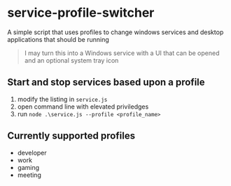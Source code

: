 # service-profile-switcher
A simple script that uses profiles to change windows services and desktop applications that should be running

> I may turn this into a Windows service with a UI that can be opened and an optional system tray icon

## Start and stop services based upon a profile

1. modify the listing in `service.js`
2. open command line with elevated priviledges
3. run `node .\service.js --profile <profile_name>`


## Currently supported profiles

 * developer
 * work
 * gaming
 * meeting
